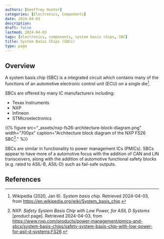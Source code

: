 ```yaml
---
authors: [Geoffrey Hunter]
categories: [Electronics, Components]
date: 2024-04-03
description:
draft: false
lastmod: 2024-04-03
tags: [electronics, components, system basis chips, SBC]
title: System Basis Chips (SBCs)
type: page
---
```


## Overview

A system basis chip (SBC) is a integrated circuit which contains many of the functions of an automotive electronic control unit (ECU) on a single die[^wikipedia-system-basic-chip].

SBCs are offered by many IC manufacturers including:

* Texas Instruments
* NXP
* Infineon
* STMicroelectronics

{{% figure src="_assets/nxp-fs26-architecture-block-diagram.png" width="700px" caption="Architecture block diagram of the NXP FS26 SBC[^nxp-fs26-product-page]." %}}

SBCs are similar in functionality to power management ICs (PMICs). SBCs appear to have more of a automotive focus with the addition of CAN and LIN transceivers, along with the addition of automotive functional safety blocks (e.g. rated to ASIL-B, ASIL-D) such as fail-safe outputs.

## References

[^wikipedia-system-basic-chip]: Wikipedia (2020, Jan 6). _System basis chip_. Retrieved 2024-04-03, from https://en.wikipedia.org/wiki/System_basis_chip.
[^nxp-fs26-product-page]: NXP. _Safety System Basis Chip with Low Power, for ASIL D Systems_ [product page]. Retrieved 2024-04-03, from https://www.nxp.com/products/power-management/pmics-and-sbcs/system-basis-chips/safety-system-basis-chip-with-low-power-for-asil-d-systems:FS26.
